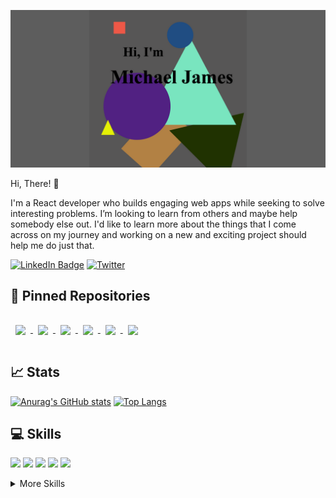 ![Michael's GitHub Banner](./socialsizes.png)

Hi, There! 👋

I'm a React developer who builds engaging web apps while seeking to solve interesting problems. I’m looking to learn from others and maybe help somebody else out. I'd like to learn more about the things that I come across on my journey and working on a new and exciting project should help me do just that.

[![LinkedIn Badge](https://img.shields.io/badge/LinkedIn-Profile-informational?style=flat-square&logo=linkedin&logoColor=white&color=0D76A8)](https://www.linkedin.com/in/michaelrjamesjr/)
[![Twitter](https://img.shields.io/badge/Twitter-Profile-informational?style=flat-square&logo=twitter&logoColor=white&color=0D76A8)](https://twitter.com/michaelrjamesjr)

## 📌 Pinned Repositories
<a href="https://github.com/micrjames/shuffle">
  <img align="center" style="margin:1rem 0.5rem" src="https://github-readme-stats.vercel.app/api/pin/?username=micrjames&repo=shuffle&title_color=ffffff&text_color=c9cacc&icon_color=4AB197&bg_color=1A2B34" />
</a>
<a href="https://github.com/micrjames/framework">
  <img align="center" style="margin:1rem 0.5rem" src="https://github-readme-stats.vercel.app/api/pin/?username=micrjames&repo=framework&title_color=ffffff&text_color=c9cacc&icon_color=4AB197&bg_color=1A2B34" />
</a>
<a href="https://github.com/micrjames/Range">
  <img align="center" style="margin:1rem 0.5rem" src="https://github-readme-stats.vercel.app/api/pin/?username=micrjames&repo=Range&title_color=ffffff&text_color=c9cacc&icon_color=4AB197&bg_color=1A2B34" />
</a>
<a href="https://github.com/micrjames/Matrix">
  <img align="center" style="margin:1rem 0.5rem" src="https://github-readme-stats.vercel.app/api/pin/?username=micrjames&repo=Matrix&title_color=ffffff&text_color=c9cacc&icon_color=4AB197&bg_color=1A2B34" />
</a>
<a href="https://github.com/micrjames/Collection">
  <img align="center" style="margin:1rem 0.5rem" src="https://github-readme-stats.vercel.app/api/pin/?username=micrjames&repo=Collection&title_color=ffffff&text_color=c9cacc&icon_color=4AB197&bg_color=1A2B34" />
</a>
<a href="https://github.com/micrjames/YASet">
  <img align="center" style="margin:1rem 0.5rem" src="https://github-readme-stats.vercel.app/api/pin/?username=micrjames&repo=YASet&title_color=ffffff&text_color=c9cacc&icon_color=4AB197&bg_color=1A2B34" />
</a>

## 📈 Stats
[![Anurag's GitHub stats](https://github-readme-stats.vercel.app/api?username=micrjames)](https://github.com/anuraghazra/github-readme-stats)
[![Top Langs](https://github-readme-stats.vercel.app/api/top-langs/?username=micrjames&layout=compact)](https://github.com/anuraghazra/github-readme-stats)

## 💻 Skills
![](https://img.shields.io/badge/Code-React-informational?style=flat&logo=react&logoColor=white&color=4AB197)
![](https://img.shields.io/badge/Code-JavaScript-informational?style=flat&logo=javascript&logoColor=white&color=4AB197)
![](https://img.shields.io/badge/Node-informational?style=flat&logo=Redux&logoColor=white&color=4AB197)
![](https://img.shields.io/badge/Code-TypeScript-informational?style=flat&logo=TypeScript&logoColor=white&color=4AB197)
![](https://img.shields.io/badge/Code-MongoDB-informational?style=flat&logo=MongoDB&logoColor=white&color=4AB197)

<details>
<summary>More Skills</summary>
<br>

![](https://img.shields.io/badge/Style-CSS-informational?style=flat&logo=css3&logoColor=white&color=4AB197)
![](https://img.shields.io/badge/Style-Sass-informational?style=flat&logo=Sass&logoColor=white&color=4AB197)

<br>

![](https://img.shields.io/badge/Test-Jest-informational?style=flat&logo=jest&logoColor=white&color=4AB197)

<br>

![](https://img.shields.io/badge/Tools-Docker-informational?style=flat&logo=docker&logoColor=white&color=4AB197)
![](https://img.shields.io/badge/Tools-NPM-informational?style=flat&logo=npm&logoColor=white&color=4AB197)
![](https://img.shields.io/badge/Tools-GitHub-informational?style=flat&logo=GitHub&logoColor=white&color=4AB197)

</details>

<br>
<!---
micrjames/micrjames is a ✨ special ✨ repository because its `README.md` (this file) appears on your GitHub profile.
You can click the Preview link to take a look at your changes.
--->
